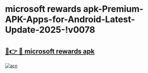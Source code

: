 # microsoft rewards apk-Premium-APK-Apps-for-Android-Latest-Update-2025-!v0078

# <h2><a href="https://googleone.com">🔗👉 🔴 microsoft rewards apk</a></h2>

[![acn](https://github.com/user-attachments/assets/0f9c940e-d8b0-45ae-aac7-cd30a18b3e1c)](https://googleone.com)

